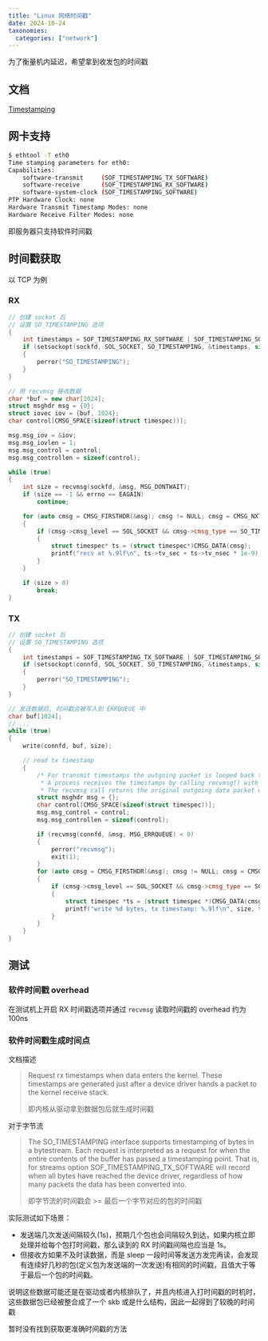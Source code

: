 ```yaml
---
title: "Linux 网络时间戳"
date: 2024-10-24
taxonomies:
  categories: ["network"]
---
```


为了衡量机内延迟，希望拿到收发包的时间戳

## 文档

[Timestamping](https://docs.kernel.org/networking/timestamping.html)

## 网卡支持

```bash
$ ethtool -T eth0
Time stamping parameters for eth0:
Capabilities:
	software-transmit     (SOF_TIMESTAMPING_TX_SOFTWARE)
	software-receive      (SOF_TIMESTAMPING_RX_SOFTWARE)
	software-system-clock (SOF_TIMESTAMPING_SOFTWARE)
PTP Hardware Clock: none
Hardware Transmit Timestamp Modes: none
Hardware Receive Filter Modes: none
```

即服务器只支持软件时间戳

## 时间戳获取

以 TCP 为例

### RX
```c++
// 创建 socket 后
// 设置 SO_TIMESTAMPING 选项
{
    int timestamps = SOF_TIMESTAMPING_RX_SOFTWARE | SOF_TIMESTAMPING_SOFTWARE;
    if (setsockopt(sockfd, SOL_SOCKET, SO_TIMESTAMPING, &timestamps, sizeof(timestamps)) < 0)
    {
        perror("SO_TIMESTAMPING");
    }
}

// 用 recvmsg 接收数据
char *buf = new char[1024];
struct msghdr msg = {0};
struct iovec iov = {buf, 1024};
char control[CMSG_SPACE(sizeof(struct timespec))];

msg.msg_iov = &iov;
msg.msg_iovlen = 1;
msg.msg_control = control;
msg.msg_controllen = sizeof(control);

while (true)
{
    int size = recvmsg(sockfd, &msg, MSG_DONTWAIT);
    if (size == -1 && errno == EAGAIN)
        continue;

    for (auto cmsg = CMSG_FIRSTHDR(&msg); cmsg != NULL; cmsg = CMSG_NXTHDR(&msg, cmsg))
    {
        if (cmsg->cmsg_level == SOL_SOCKET && cmsg->cmsg_type == SO_TIMESTAMPING)
        {
            struct timespec* ts = (struct timespec*)CMSG_DATA(cmsg);
            printf("recv at %.9lf\n", ts->tv_sec + ts->tv_nsec * 1e-9);
        }
    }

    if (size > 0)
        break;
}
```

### TX

```c++
// 创建 socket 后
// 设置 SO_TIMESTAMPING 选项
{
    int timestamps = SOF_TIMESTAMPING_TX_SOFTWARE | SOF_TIMESTAMPING_SOFTWARE;
    if (setsockopt(connfd, SOL_SOCKET, SO_TIMESTAMPING, &timestamps, sizeof(timestamps)) < 0)
    {
        perror("SO_TIMESTAMPING");
    }
}

// 发送数据后, 时间戳会被写入到 ERRQUEUE 中
char buf[1024];
// ...
while (true)
{
    write(connfd, buf, size);

    // read tx timestamp
    {
        /* For transmit timestamps the outgoing packet is looped back to the socket’s error queue with the send timestamp(s) attached.
         * A process receives the timestamps by calling recvmsg() with flag MSG_ERRQUEUE set and with a msg_control buffer sufficiently large to receive the relevant metadata structures.
         * The recvmsg call returns the original outgoing data packet with two ancillary messages attached. */
        struct msghdr msg = {};
        char control[CMSG_SPACE(sizeof(struct timespec))];
        msg.msg_control = control;
        msg.msg_controllen = sizeof(control);

        if (recvmsg(connfd, &msg, MSG_ERRQUEUE) < 0)
        {
            perror("recvmsg");
            exit(1);
        }
        for (auto cmsg = CMSG_FIRSTHDR(&msg); cmsg != NULL; cmsg = CMSG_NXTHDR(&msg, cmsg))
        {
            if (cmsg->cmsg_level == SOL_SOCKET && cmsg->cmsg_type == SCM_TIMESTAMPING)
            {
                struct timespec *ts = (struct timespec *)CMSG_DATA(cmsg);
                printf("write %d bytes, tx timestamp: %.9lf\n", size, ts->tv_sec + ts->tv_nsec * 1e-9);
            }
        }
    }
}
```

## 测试

### 软件时间戳 overhead

在测试机上开启 RX 时间戳选项并通过 `recvmsg` 读取时间戳的 overhead 约为 100ns

### 软件时间戳生成时间点

文档描述
> Request rx timestamps when data enters the kernel. These timestamps are generated just after a device driver hands a packet to the kernel receive stack.
>
> 即内核从驱动拿到数据包后就生成时间戳

对于字节流
> The SO_TIMESTAMPING interface supports timestamping of bytes in a bytestream. Each request is interpreted as a request for when the entire contents of the buffer has passed a timestamping point. That is, for streams option SOF_TIMESTAMPING_TX_SOFTWARE will record when all bytes have reached the device driver, regardless of how many packets the data has been converted into.
>
> 即字节流的时间戳会 >= 最后一个字节对应的包的时间戳

实际测试如下场景：
- 发送端几次发送间隔较久(1s)，预期几个包也会间隔较久到达，如果内核立即处理并给每个包打时间戳，那么读到的 RX 时间戳间隔也应当是 1s。
- 但接收方如果不及时读数据，而是 sleep 一段时间等发送方发完再读，会发现有连续好几秒的包(定义包为发送端的一次发送)有相同的时间戳，且值大于等于最后一个包的时间戳。

说明这些数据可能还是在驱动或者内核排队了，并且内核进入打时间戳的时机时，这些数据包已经被整合成了一个 skb 或是什么结构，因此一起得到了较晚的时间戳

暂时没有找到获取更准确时间戳的方法
